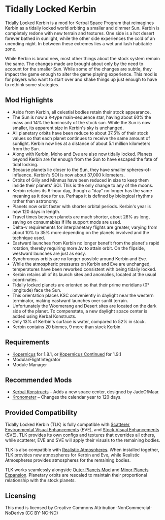﻿# Tidally Locked Kerbin

Tidally Locked Kerbin is a mod for Kerbal Space Program that reimagines Kerbin as a tidally locked world orbiting a smaller and dimmer Sun. Kerbin is completely redone with new terrain and textures.  One side is a hot desert forever bathed in sunlight, while the other side experiences the cold of an unending night. In between these extremes lies a wet and lush habitable zone.

While Kerbin is brand new, most other things about the stock system remain the same. The changes made are brought about only by the need to account for the smaller Sun. While some of the changes are subtle, they impact the game enough to alter the game playing experience. This mod is for players who want to start over and shake things up just enough to have to rethink some strategies.

## Mod Highlights

  * Aside from Kerbin, all celestial bodies retain their stock appearance.
  * The Sun is now a K-type main-sequence star, having about 60% the mass and 14% the luminosity of the stock sun. While the Sun is now smaller, its apparent size in Kerbin's sky is unchanged.
  * All planetary orbits have been reduce to about 37.5% of their stock values so that each planet continues to receive the same amount of sunlight. Kerbin now lies at a distance of about 5.1 million kilometers from the Sun.
  * Along with Kerbin, Moho and Eve are also now tidally locked. Planets beyond Kerbin are far enough from the Sun to have escaped the fate of tidal locking.
  * Because planets lie closer to the Sun, they have smaller spheres-of-influence. Kerbin's SOI is now about 37,000 kilometers.
  * Orbits of Gilly and Minmus have been reduced in size to keep them inside their planets' SOI. This is the only change to any of the moons.
  * Kerbin retains its 6-hour day, though a "day" no longer has the same meaning as it does for us. Perhaps it is defined by biological rhythms rather than astronomy.
  * Planets now orbit faster with shorter orbital periods. Kerbin's year is now 120 days in length.
  * Travel times between planets are much shorter, about 28% as long, saving on consumables if life support mods are used.
  * Delta-v requirements for interplanetary flights are greater, varying from about 10% to 35% more depending on the planets involved and the technique used.
  * Eastward launches from Kerbin no longer benefit from the planet's rapid rotation, thereby requiring more Δv to attain orbit. On the flipside, westward launches are just as easy.
  * Synchronous orbits are no longer possible around Kerbin and Eve.
  * While the atmospheric pressures on Kerbin and Eve are unchanged, temperatures have been reworked consistent with being tidally locked.
  * Kerbin retains all of its launch sites and anomalies, located at the usual coordinates.
  * Tidally locked planets are oriented so that their prime meridians (0° longitude) face the Sun.
  * This orientation places KSC conveniently in daylight near the western terminator, making eastward launches over sunlit terrain.
  * Unfortunately the Woomerang and Desert sites are located on the dark side of the planet. To compenstate, a new daylight space center is added using Kerbal Konstructs.
  * Only 13% of Kerbin's surface is water, compared to 52% in stock.
  * Kerbin contains 20 biomes, 9 more than stock Kerbin.

## Requirements

  * [Kopernicus](https://github.com/Kopernicus/Kopernicus/releases/tag/release-1.8.1-1) for 1.8.1, or [Kopernicus Continued](https://github.com/prestja/Kopernicus/releases/) for 1.9.1
  * ModularFlightIntegrator
  * Module Manager

## Recommended Mods 
  * [Kerbal Konstructs](https://github.com/GER-Space/Kerbal-Konstructs/releases) – Adds a new space center, designed by JadeOfMaar.
  * [Kronometer](https://github.com/Kopernicus/Kronometer/releases) – Changes the calendar year to 120 days.

## Provided Compatibility

Tidally Locked Kerbin (TLK) is fully compatible with [Scatterer](https://spacedock.info/mod/141/scatterer), [Environmental Visual Enhancements](https://github.com/WazWaz/EnvironmentalVisualEnhancements/releases) (EVE), and [Stock Visual Enhancements](https://github.com/Galileo88/StockVisualEnhancements/releases) (SVE). TLK provides its own configs and textures that overrides all others, while scatterer, EVE and SVE will apply their visuals to the remaining bodies.

TLK is also compatible with [Realistic Atmospheres](https://github.com/OhioBob/Realistic-Atmospheres/releases). When installed together, TLK provides new atmospheres for Kerbin and Eve, while Realistic Atmospheres provides atmospheres for the remaining bodies.

TLK works seamlessly alongside [Outer Planets Mod](https://github.com/Poodmund/Outer-Planets-Mod/releases/) and [Minor Planets Expansion](https://spacedock.info/mod/2383/Minor%20Planets%20Expansion). Planetary orbits are rescaled to maintain their proportional relationship with the stock planets.

## Licensing

This mod is licensed by Creative Commons Attribution-NonCommercial-NoDerivs (CC BY-NC-ND)